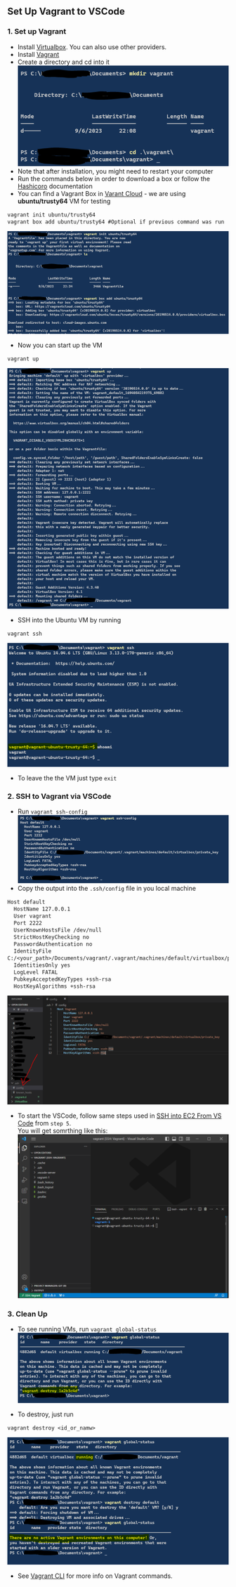 ## Set Up Vagrant to VSCode

### 1. Set up Vagrant
* Install [Virtualbox](https://www.virtualbox.org/wiki/Downloads). You can also use other providers.
* Install [Vagrant](https://developer.hashicorp.com/vagrant/downloads)
* Create a directory and cd into it
![](images/vagrant1.PNG)
* Note that after installation, you might need to restart your computer
* Run the commands below in order to download a box or follow the [Hashicoro](https://developer.hashicorp.com/vagrant/tutorials/getting-started/getting-started-install) documentation
* You can find a Vagrant Box in [Varant Cloud](https://app.vagrantup.com/boxes/search) - we are using **ubuntu/trusty64** VM for testing
```
vagrant init ubuntu/trusty64
vagrant box add ubuntu/trusty64 #Optional if previous command was run
```
![](images/vagrant2.PNG)

* Now you can start up the VM
```
vagrant up
```
![](images/vagrant3.PNG)

* SSH into the Ubuntu VM by running 
```
vagrant ssh
```
![](images/vagrant4.PNG)
* To leave the the VM just type `exit`

### 2. SSH to Vagrant via VSCode
* Run `vagrant ssh-config`
![](images/vagrant5.PNG)
* Copy the output into the `.ssh/config` file in you local machine 
```
Host default
  HostName 127.0.0.1
  User vagrant
  Port 2222
  UserKnownHostsFile /dev/null
  StrictHostKeyChecking no
  PasswordAuthentication no
  IdentityFile C:/<your_path>/Documents/vagrant/.vagrant/machines/default/virtualbox/private_key
  IdentitiesOnly yes
  LogLevel FATAL
  PubkeyAcceptedKeyTypes +ssh-rsa
  HostKeyAlgorithms +ssh-rsa
```
![](images/vagrant6.PNG)

* To start the VSCode, follow same steps used in  [SSH into EC2 From VS Code](https://github.com/ibrahima1289/troubleshooting/blob/main/Linux/ec2-vscode-ssh.md) from `step 5`.
<br> You will get somrthing like this:
![](images/vagrant7.PNG)

### 3. Clean Up
* To see running VMs, run `vagrant global-status`
![](images/vagrant8.PNG)

* To destroy, just run
```
vagrant destroy <id_or_namw>
```
![](images/vagrant10.PNG)

* See [Vagrant CLI](https://developer.hashicorp.com/vagrant/docs/cli) for more info on Vagrant commands.